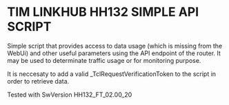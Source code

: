 # TIM LINKHUB HH132 SIMPLE API SCRIPT

Simple script that provides access to data usage (which is missing from the WebUi) and other useful parameters using the API endpoint of the router.
It may be used to determinate traffic usage or for monitoring purpose.

It is neccesaty to add a valid _TclRequestVerificationToken to the script in order to retrieve data.

Tested with SwVersion HH132_FT_02.00_20
